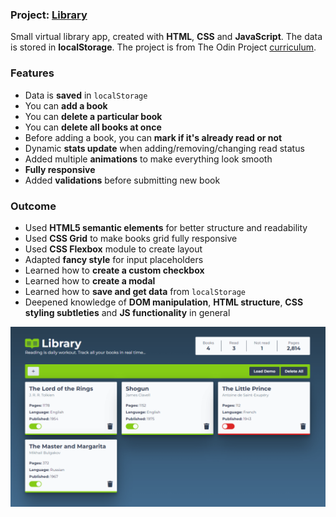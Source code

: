 ### Project: [Library](https://gdimitroff.github.io/library/)

Small virtual library app, created with **HTML**, **CSS** and **JavaScript**. The data is stored in **localStorage**. The project is from The Odin Project [curriculum](https://www.theodinproject.com/lessons/node-path-javascript-library).

### Features

- Data is **saved** in `localStorage`
- You can **add a book**
- You can **delete a particular book**
- You can **delete all books at once**
- Before adding a book, you can **mark if it's already read or not**
- Dynamic **stats update** when adding/removing/changing read status
- Added multiple **animations** to make everything look smooth
- **Fully responsive**
- Added **validations** before submitting new book

### Outcome

- Used **HTML5 semantic elements** for better structure and readability
- Used **CSS Grid** to make books grid fully responsive
- Used **CSS Flexbox** module to create layout
- Adapted **fancy style** for input placeholders
- Learned how to **create a custom checkbox**
- Learned how to **create a modal**
- Learned how to **save and get data** from `localStorage`
- Deepened knowledge of **DOM manipulation**, **HTML structure**, **CSS styling subtleties** and **JS functionality** in general

![Screenshot](./images/screenshot.png)
